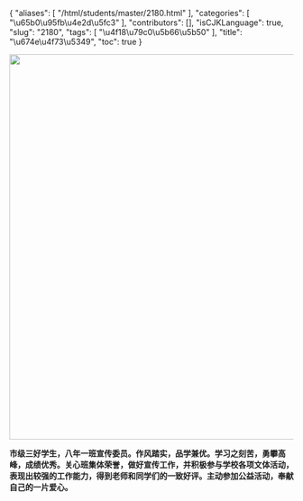 {
    "aliases": [
        "/html/students/master/2180.html"
    ],
    "categories": [
        "\u65b0\u95fb\u4e2d\u5fc3"
    ],
    "contributors": [],
    "isCJKLanguage": true,
    "slug": "2180",
    "tags": [
        "\u4f18\u79c0\u5b66\u5b50"
    ],
    "title": "\u674e\u4f73\u5349",
    "toc": true
}


<img
    src="https://cdn.tfls.online/mirror/full/41c0929e370c924a6da16085804efd8e9d1c1ea9.jpg"
    style="display:block;margin-left:auto;margin-right:auto;"
    decoding="async"
    fetchpriority="auto"
    loading="lazy"
    height="684"
    width="1024"
/>




   






**市级三好学生，八年一班宣传委员。作风踏实，品学兼优。学习之刻苦，勇攀高峰，成绩优秀。关心班集体荣誉，做好宣传工作，并积极参与学校各项文体活动，表现出较强的工作能力，得到老师和同学们的一致好评。主动参加公益活动，奉献自己的一片爱心。**




   




